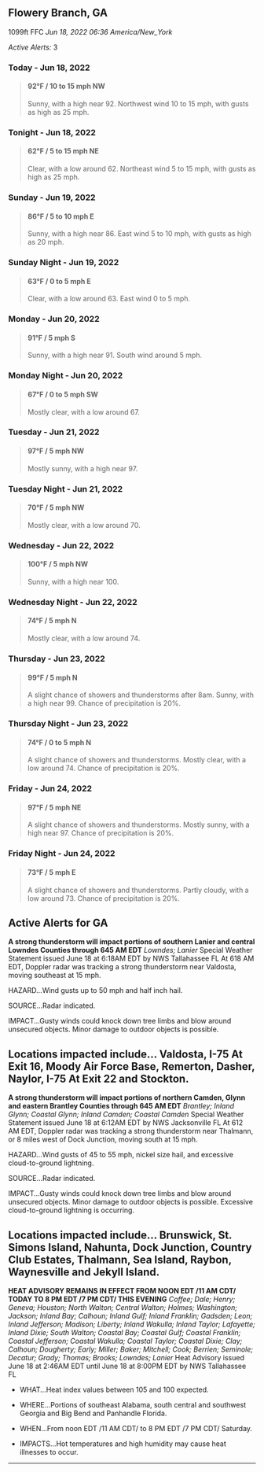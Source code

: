 ## Flowery Branch, GA
1099ft
FFC
*Jun 18, 2022 06:36 America/New_York*

*Active Alerts:* 3
### Today - Jun 18, 2022
> #### **92&deg;F** / 10 to 15 mph NW
> Sunny, with a high near 92. Northwest wind 10 to 15 mph, with gusts as high as 25 mph.

### Tonight - Jun 18, 2022
> #### **62&deg;F** / 5 to 15 mph NE
> Clear, with a low around 62. Northeast wind 5 to 15 mph, with gusts as high as 25 mph.

### Sunday - Jun 19, 2022
> #### **86&deg;F** / 5 to 10 mph E
> Sunny, with a high near 86. East wind 5 to 10 mph, with gusts as high as 20 mph.

### Sunday Night - Jun 19, 2022
> #### **63&deg;F** / 0 to 5 mph E
> Clear, with a low around 63. East wind 0 to 5 mph.

### Monday - Jun 20, 2022
> #### **91&deg;F** / 5 mph S
> Sunny, with a high near 91. South wind around 5 mph.

### Monday Night - Jun 20, 2022
> #### **67&deg;F** / 0 to 5 mph SW
> Mostly clear, with a low around 67.

### Tuesday - Jun 21, 2022
> #### **97&deg;F** / 5 mph NW
> Mostly sunny, with a high near 97.

### Tuesday Night - Jun 21, 2022
> #### **70&deg;F** / 5 mph NW
> Mostly clear, with a low around 70.

### Wednesday - Jun 22, 2022
> #### **100&deg;F** / 5 mph NW
> Sunny, with a high near 100.

### Wednesday Night - Jun 22, 2022
> #### **74&deg;F** / 5 mph N
> Mostly clear, with a low around 74.

### Thursday - Jun 23, 2022
> #### **99&deg;F** / 5 mph N
> A slight chance of showers and thunderstorms after 8am. Sunny, with a high near 99. Chance of precipitation is 20%.

### Thursday Night - Jun 23, 2022
> #### **74&deg;F** / 0 to 5 mph N
> A slight chance of showers and thunderstorms. Mostly clear, with a low around 74. Chance of precipitation is 20%.

### Friday - Jun 24, 2022
> #### **97&deg;F** / 5 mph NE
> A slight chance of showers and thunderstorms. Mostly sunny, with a high near 97. Chance of precipitation is 20%.

### Friday Night - Jun 24, 2022
> #### **73&deg;F** / 5 mph E
> A slight chance of showers and thunderstorms. Partly cloudy, with a low around 73. Chance of precipitation is 20%.

## Active Alerts for GA

**A strong thunderstorm will impact portions of southern Lanier and central Lowndes Counties through 645 AM EDT**
*Lowndes; Lanier*
Special Weather Statement issued June 18 at 6:18AM EDT by NWS Tallahassee FL
At 618 AM EDT, Doppler radar was tracking a strong thunderstorm near
Valdosta, moving southeast at 15 mph.

HAZARD...Wind gusts up to 50 mph and half inch hail.

SOURCE...Radar indicated.

IMPACT...Gusty winds could knock down tree limbs and blow around
unsecured objects. Minor damage to outdoor objects is
possible.

Locations impacted include...
Valdosta, I-75 At Exit 16, Moody Air Force Base, Remerton, Dasher,
Naylor, I-75 At Exit 22 and Stockton.
---

**A strong thunderstorm will impact portions of northern Camden, Glynn and eastern Brantley Counties through 645 AM EDT**
*Brantley; Inland Glynn; Coastal Glynn; Inland Camden; Coastal Camden*
Special Weather Statement issued June 18 at 6:12AM EDT by NWS Jacksonville FL
At 612 AM EDT, Doppler radar was tracking a strong thunderstorm near
Thalmann, or 8 miles west of Dock Junction, moving south at 15 mph.

HAZARD...Wind gusts of 45 to 55 mph, nickel size hail, and excessive
cloud-to-ground lightning.

SOURCE...Radar indicated.

IMPACT...Gusty winds could knock down tree limbs and blow around
unsecured objects. Minor damage to outdoor objects is
possible. Excessive cloud-to-ground lightning is occurring.

Locations impacted include...
Brunswick, St. Simons Island, Nahunta, Dock Junction, Country Club
Estates, Thalmann, Sea Island, Raybon, Waynesville and Jekyll Island.
---

**HEAT ADVISORY REMAINS IN EFFECT FROM NOON EDT /11 AM CDT/ TODAY TO 8 PM EDT /7 PM CDT/ THIS EVENING**
*Coffee; Dale; Henry; Geneva; Houston; North Walton; Central Walton; Holmes; Washington; Jackson; Inland Bay; Calhoun; Inland Gulf; Inland Franklin; Gadsden; Leon; Inland Jefferson; Madison; Liberty; Inland Wakulla; Inland Taylor; Lafayette; Inland Dixie; South Walton; Coastal Bay; Coastal Gulf; Coastal Franklin; Coastal Jefferson; Coastal Wakulla; Coastal Taylor; Coastal Dixie; Clay; Calhoun; Dougherty; Early; Miller; Baker; Mitchell; Cook; Berrien; Seminole; Decatur; Grady; Thomas; Brooks; Lowndes; Lanier*
Heat Advisory issued June 18 at 2:46AM EDT until June 18 at 8:00PM EDT by NWS Tallahassee FL
* WHAT...Heat index values between 105 and 100 expected.

* WHERE...Portions of southeast Alabama, south central and
southwest Georgia and Big Bend and Panhandle Florida.

* WHEN...From noon EDT /11 AM CDT/ to 8 PM EDT /7 PM CDT/
Saturday.

* IMPACTS...Hot temperatures and high humidity may cause heat
illnesses to occur.
---

